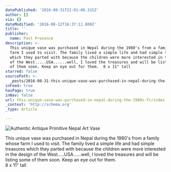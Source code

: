 ```yaml
---
datePublished: '2016-08-31T22:01:00.315Z'
author: []
via: {}
dateModified: '2016-08-12T16:37:11.800Z'
title: ''
publisher:
  name: Past Prezence
description: >-
  This unique vase was purchased in Nepal during the 1980's from a family whose
  farm I used to visit. The family lived a simple life and had simple treasures
  which they parted with because the children were more interested in the design
  of the West.....USA......well, I loved the treasures and will be listing some
  of them soon. Keep an eye out for them.  8 x 11" tall 
starred: false
sourcePath: >-
  _posts/2016-08-31-this-unique-vase-was-purchased-in-nepal-during-the-1980s-fr.md
inFeed: true
hasPage: true
inNav: false
url: this-unique-vase-was-purchased-in-nepal-during-the-1980s-fr/index.html
_context: 'http://schema.org'
_type: Article

---
```

![Authentic Antique Primitive Nepal Art Vase
](https://the-grid-user-content.s3-us-west-2.amazonaws.com/de8b4aed-f3b2-44fa-b2e5-0c891fe54bb7.jpg)

This unique vase was purchased in Nepal during the 1980's from a family whose farm I used to visit. The family lived a simple life and had simple treasures which they parted with because the children were more interested in the design of the West.....USA......well, I loved the treasures and will be listing some of them soon. Keep an eye out for them.  
8 x 11" tall